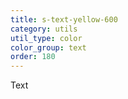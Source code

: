 ```yaml
---
title: s-text-yellow-600
category: utils
util_type: color
color_group: text
order: 180
---
```

<div class="s-text-yellow-600 s-bg-black">Text</div>